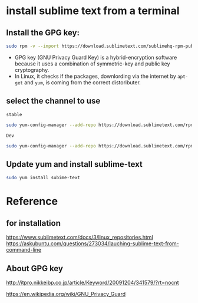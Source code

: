 # install sublime text from a terminal 

## Install the GPG key: 
```sh
sudo rpm -v --import https://download.sublimetext.com/sublimehq-rpm-pub.gpg
```
- GPG key (GNU Privacy Guard Key) is a hybrid-encryption software because it uses a combination of symmetric-key and public key cryptography. 
- In Linux, it checks if the packages, downlording via the internet by `apt-get` and `yum`, is coming from the correct distoributer.  
## select the channel to use 
`stable` 

```sh
sudo yum-config-manager --add-repo https://download.sublimetext.com/rpm/stable/x86_64/sublime-text.repo
```

`Dev` 
```sh
sudo yum-config-manager --add-repo https://download.sublimetext.com/rpm/dev/x86_64/sublime-text.repo
```
## Update yum and install sublime-text 
```sh
sudo yum install subime-text
```





# Reference
## for installation 
https://www.sublimetext.com/docs/3/linux_repositories.html
https://askubuntu.com/questions/273034/lauching-sublime-text-from-command-line

## About GPG key 
http://itpro.nikkeibp.co.jp/article/Keyword/20091204/341579/?rt=nocnt

https://en.wikipedia.org/wiki/GNU_Privacy_Guard


